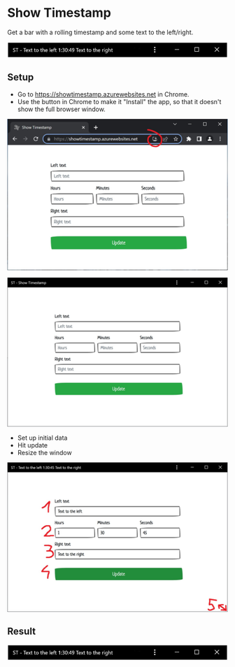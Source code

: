 # Show Timestamp
Get a bar with a rolling timestamp and some text to the left/right.
  
![](/docs/final.jpg)
  
## Setup  
- Go to https://showtimestamp.azurewebsites.net in Chrome.
- Use the button in Chrome to make it "Install" the app, so that it doesn't show the full browser window.
  
![](/docs/install.jpg)
  
![](/docs/installed.jpg)
  
- Set up initial data
- Hit update
- Resize the window
  
![](/docs/steps.jpg)
  
## Result
![](/docs/final.jpg)

